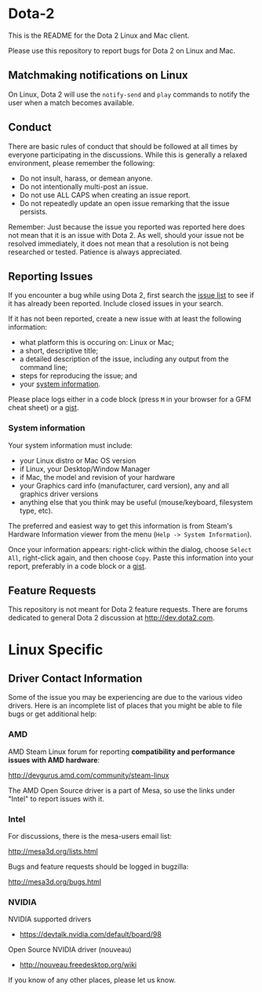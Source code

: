 Dota-2
==============

This is the README for the Dota 2 Linux and Mac client.

Please use this repository to report bugs for Dota 2 on Linux and Mac.

Matchmaking notifications on Linux
----------------------------------

On Linux, Dota 2 will use the `notify-send` and `play` commands to notify the user when a match becomes available.

Conduct
-------

There are basic rules of conduct that should be followed at all times by everyone participating in the discussions.  While this is generally a relaxed environment, please remember the following:

- Do not insult, harass, or demean anyone.
- Do not intentionally multi-post an issue.
- Do not use ALL CAPS when creating an issue report.
- Do not repeatedly update an open issue remarking that the issue persists.

Remember: Just because the issue you reported was reported here does not mean that it is an issue with Dota 2.  As well, should your issue not be resolved immediately, it does not mean that a resolution is not being researched or tested.  Patience is always appreciated.

Reporting Issues
----------------

If you encounter a bug while using Dota 2, first search the [issue list](https://github.com/ValveSoftware/Dota-2/issues) to see if it has already been reported. Include closed issues in your search.

If it has not been reported, create a new issue with at least the following information:

- what platform this is occuring on: Linux or Mac;
- a short, descriptive title;
- a detailed description of the issue, including any output from the command line;
- steps for reproducing the issue; and
- your [system information](#system-information).

Please place logs either in a code block (press `M` in your browser for a GFM cheat sheet) or a [gist](https://gist.github.com).

### System information

Your system information must include:
- your Linux distro or Mac OS version
- if Linux, your Desktop/Window Manager
- if Mac, the model and revision of your hardware
- your Graphics card info (manufacturer, card version), any and all graphics driver versions
- anything else that you think may be useful (mouse/keyboard, filesystem type, etc).

The preferred and easiest way to get this information is from Steam's Hardware Information viewer from the menu (`Help -> System Information`).

Once your information appears: right-click within the dialog, choose `Select All`, right-click again, and then choose `Copy`.
Paste this information into your report, preferably in a code block or a [gist](https://gist.github.com).

Feature Requests
-------------------

This repository is not meant for Dota 2 feature requests. There are forums dedicated to general Dota 2 discussion at http://dev.dota2.com.

Linux Specific
==============

Driver Contact Information
--------------------------

Some of the issue you may be experiencing are due to the various video drivers.  Here is an incomplete list of places that you might be able to file bugs or get additional help:

### AMD

AMD Steam Linux forum for reporting **compatibility and performance issues with AMD hardware**:

http://devgurus.amd.com/community/steam-linux

The AMD Open Source driver is a part of Mesa, so use the links under "Intel" to report issues with it.

### Intel

For discussions, there is the mesa-users email list:

http://mesa3d.org/lists.html

Bugs and feature requests should be logged in bugzilla:

http://mesa3d.org/bugs.html

### NVIDIA

NVIDIA supported drivers
- https://devtalk.nvidia.com/default/board/98

Open Source NVIDIA driver (nouveau)
- http://nouveau.freedesktop.org/wiki

If you know of any other places, please let us know.
